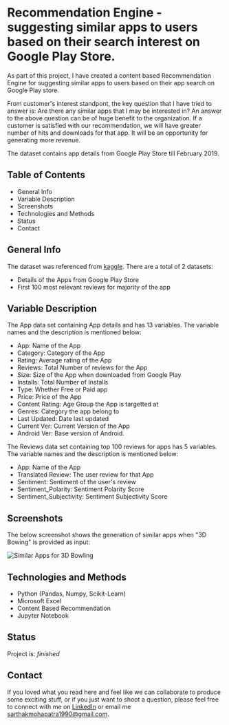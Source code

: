 # Recommendation Engine - suggesting similar apps to users based on their search interest on Google Play Store.
As part of this project, I have created a content based Recommendation Engine for suggesting similar apps to users based on their app search on Google Play store.

From customer's interest standpont, the key question that I have tried to answer is:
Are there any similar apps that I may be interested in?
An answer to the above question can be of huge benefit to the organization. If a customer is satisfied with our recommendation,
we will have greater number of hits and downloads for that app. It will be an opportunity for generating more revenue. 

The dataset contains app details from Google Play Store till February 2019.

## Table of Contents

* General Info
* Variable Description
* Screenshots
* Technologies and Methods
* Status
* Contact

## General Info

The dataset was referenced from [kaggle](https://www.kaggle.com/lava18/google-play-store-apps). There are a total of 2 datasets:
* Details of the Apps from Google Play Store
* First 100 most relevant reviews for majority of the app

## Variable Description

The App data set containing App details and has 13 variables. The variable names and the description is mentioned below:
  - App:            Name of the App
  - Category:       Category of the App
  - Rating:         Average rating of the App
  - Reviews:        Total Number of reviews for the App
  - Size:           Size of the App when downloaded from Google Play
  - Installs:       Total Number of Installs
  - Type:           Whether Free or Paid app
  - Price:          Price of the App
  - Content Rating: Age Group the App is targetted at 
  - Genres:         Category the app belong to
  - Last Updated:   Date last updated
  - Current Ver:    Current Version of the App
  - Android Ver:    Base version of Android.

The Reviews data set containing top 100 reviews for apps has 5 variables. The variable names and the description is mentioned below:
  - App: Name of the App
  - Translated Review:      The user review for that App
  - Sentiment:              Sentiment of the user's review
  - Sentiment_Polarity:     Sentiment Polarity Score
  - Sentiment_Subjectivity: Sentiment Subjectivity Score
  
 ## Screenshots
 
 The below screenshot shows the generation of similar apps when "3D Bowing" is provided as input:
 
 ![Similar Apps for 3D Bowling](https://github.com/Sarthak-Mohapatra/Recommendation-Engine-for-apps-from-Google-Play-Store/blob/master/output%20ss.JPG)
 

## Technologies and Methods

* Python (Pandas, Numpy, Scikit-Learn)
* Microsoft Excel
* Content Based Recommendation
* Jupyter Notebook

## Status

Project is: *finished*

## Contact

If you loved what you read here and feel like we can collaborate to produce some exciting stuff, or if you just want to shoot a question,
please feel free to connect with me on [LinkedIn](https://www.linkedin.com/in/sarthakmohapatra1990/) or email me sarthakmohapatra1990@gmail.com.
